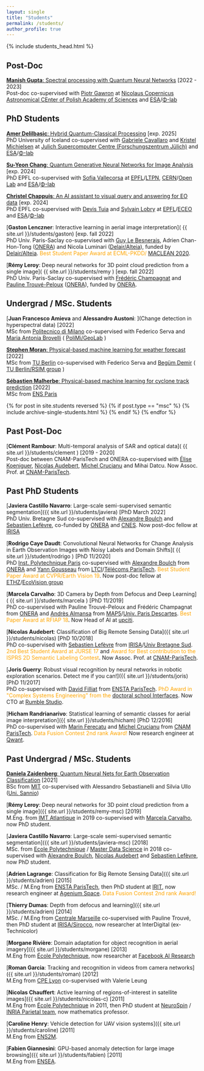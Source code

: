 ```yaml
---
layout: single
title: "Students"
permalink: /students/
author_profile: true
---
```


{% include students_head.html %}

## Post-Doc
<a name="PostDoc"></a>


[**Manish Gupta**: Spectral processing with Quantum Neural Networks](https://astrocent.camk.edu.pl/?team=dr-manish-gupta) \[2022 - 2023\]  
Post-doc co-supervised with [Piotr Gawron](https://astrocent.camk.edu.pl/?team=professor-piotr-gawron) at [Nicolaus Copernicus Astronomical CEnter of Polish Academy of Sciences](https://astrocent.camk.edu.pl/) and [ESA](http://www.esa.int/)/[Φ-lab](https://philab.phi.esa.int/)

## PhD Students
<a name="PhD"></a>

[**Amer Delilbasic**: Hybrid Quantum-Classical Processing](https://www.fz-juelich.de/SharedDocs/Personen/IAS/JSC/EN/staff/delilbasic_a.html) \[exp. 2025\]  
PhD University of Iceland co-supervised with [Gabriele Cavallaro](https://www.gabriele-cavallaro.com/) and [Kristel Michielsen](https://www.fz-juelich.de/SharedDocs/Personen/IAS/JSC/EN/staff/michielsen_k.html) at [Julich Supercomputer Centre (Forschungszentrum Jülich)](https://www.fz-juelich.de) and [ESA](http://www.esa.int/)/[Φ-lab](https://philab.phi.esa.int/)

[**Su-Yeon Chang**: Quantum Generative Neural Networks for Image Analysis](https://people.epfl.ch/su.chang/?lang=en) \[exp. 2024\]  
PhD EPFL co-supervised with [Sofia Vallecorsa](https://www.linkedin.com/in/sofia-vallecorsa-93ab36b1/) at [EPFL](https://www.epfl.ch)/[LTPN](https://www.epfl.ch/labs/ltpn/), [CERN](https://home.cern/)/[Open Lab](https://openlab.cern/) and [ESA](http://www.esa.int/)/[Φ-lab](https://philab.phi.esa.int/)

[**Christel Chappuis**: An AI assistant to visual query and answering for EO data](https://people.epfl.ch/christel.chappuis/?lang=en) \[exp. 2024\]  
PhD EPFL co-supervised with [Devis Tuia](https://sites.google.com/site/devistuia/) and [Sylvain Lobry](https://www.sylvainlobry.com/) at [EPFL](https://www.epfl.ch)/[ECEO](https://www.epfl.ch/labs/eceo/) and [ESA](http://www.esa.int/)/[Φ-lab](https://philab.phi.esa.int/)

[**Gaston Lenczner**: Interactive learning in aerial image interpretation]( {{ site.url }}/students/gaston) \[exp. fall 2022\]  
PhD Univ. Paris-Saclay co-supervised with [Guy Le Besnerais](https://scholar.google.fr/citations?user=r8V306wAAAAJ&hl=fr), Adrien Chan-Hon-Tong ([ONERA](https://www.onera.fr)) and Nicola Luminari ([Delair/Alteia](https://www.delair.aero)), funded by [Delair/Alteia](https://www.delair.aero). <span style="color:orange;">Best Student Paper Award at ECML-PKDD/ [MACLEAN 2020](https://sites.google.com/view/maclean2020/program)</span>.

[**Rémy Leroy**: Deep neural networks for 3D point cloud prediction from a single image]( {{ site.url }}/students/remy ) \[exp. fall 2022\]  
PhD Univ. Paris-Saclay co-supervised with [Frédéric Champagnat](https://www.researchgate.net/profile/Frederic_Champagnat) and [Pauline Trouvé-Peloux](https://www.onera.fr/fr/staff/pauline-trouve-peloux) ([ONERA](https://www.onera.fr)), funded by [ONERA](https://www.onera.fr).

## Undergrad / MSc. Students
<a name="MSc"></a>

[**Juan Francesco Amieva** and **Alessandro Austoni**: ](Change detection in hyperspectral data) \[2022\]  
MSc from [Politecnico di Milano](https://www.polimi.it/en/) co-supervised with Federico Serva and [Maria Antonia Brovelli](https://www4.ceda.polimi.it/manifesti/manifesti/controller/ricerche/RicercaPerDocentiPublic.do?evn_didattica=evento&k_doc=1262&aa=2019&lang=EN&jaf_currentWFID=main) ( [PoliMi/GeoLab](http://www.geolab.polimi.it/) )

[**Stephen Moran**: Physical-based machine learning for weather forecast]() \[2022\]  
MSc from [TU Berlin](https://www.tu.berlin/en/) co-supervised with Federico Serva and [Begüm Demir](https://begumdemir.com/) ( [TU Berlin/RSIM group](https://rsim.berlin/) )

[**Sébastien Malherbe**: Physical-based machine learning for cyclone track prediction](https://www.linkedin.com/in/sebastien-malherbe) \[2022\]  
MSc from [ENS Paris](https://www.ens.psl.eu/en)

{% for post in site.students reversed %} {% if post.type == "msc" %} {% include archive-single-students.html %} {% endif %} {% endfor %}

## Past Post-Doc
<a name="PastPostDoc"></a>

[**Clément Rambour**: Multi-temporal analysis of SAR and optical data]( {{ site.url }}/students/clement ) \[2019 - 2020\]  
Post-doc between CNAM-ParisTech and ONERA co-supervised with [Élise Koeniguer](https://www.onera.fr/fr/staff/elise-colin-koeniguer), [Nicolas Audebert](https://nicolas.audebert.at/), [Michel Crucianu](http://cedric.cnam.fr/~crucianm/) and Mihai Datcu. Now Assoc. Prof. at [CNAM-ParisTech](http://www.cnam.fr).

## Past PhD Students
<a name="PastPhD"></a>


[**Javiera Castillo Navarro**: Large-scale semi-supervised semantic segmentation]({{ site.url }}/students/javiera) \[PhD March 2022\]  
PhD Univ. Bretagne Sud co-supervised with [Alexandre Boulch](https://aboulch.github.io/) and [Sebastien Lefèvre](http://people.irisa.fr/Sebastien.Lefevre/), co-funded by [ONERA](https://www.onera.fr) and [CNES](https://cnes.fr/en/web/CNES-en/7430-research-grants.php). Now post-doc fellow at [IRISA](http://www-obelix.irisa.fr/)

[**Rodrigo Caye Daudt**: Convolutional Neural Networks for Change Analysis in Earth Observation Images with Noisy Labels and Domain Shifts]( {{ site.url }}/student/rodrigo ) \[PhD 11/2020\]  
PhD [Inst. Polytechnique Paris](https://www.ip-paris.fr/en) co-supervised with [Alexandre Boulch]() from [ONERA](https://www.onera.fr/en) and [Yann Gousseau](https://perso.telecom-paristech.fr/gousseau/) from [LTCI](https://ltci.telecom-paristech.fr/en/)/[Télécoms ParisTech](https://www.telecom-paristech.fr/eng). <span style="color:orange;">Best Student Paper Award at CVPR/Earth Vision 19</span>. Now post-doc fellow at [ETHZ](https://ethz.ch/en.html)/[EcoVision group](https://prs.igp.ethz.ch/ecovision.html)

[**Marcela Carvalho**: 3D Camera by Depth from Defocus and Deep Learning]( {{ site.url }}/students/marcela ) \[PhD 11/2019\]  
PhD co-supervised with Pauline Trouvé-Peloux and Frédéric Champagnat from [ONERA](https://www.onera.fr/en) and [Andrès Almansa](https://perso.telecom-paristech.fr/almansa/HomePage/) from [MAP5](http://map5.mi.parisdescartes.fr/)/[Univ. Paris Descartes](http://www.parisdescartes.fr/).  <span style="color:orange;">Best Paper Award at RFIAP 18</span>. Now Head of AI at [upciti](https://www.upciti.com/).

[**Nicolas Audebert**: Classification of Big Remote Sensing Data]({{ site.url }}/students/nicolas) \[PhD 10/2018\]  
PhD co-supervised with [Sebastien Lefèvre](http://people.irisa.fr/Sebastien.Lefevre/) from [IRISA](http://www-irisa.univ-ubs.fr/)/[Univ Bretagne Sud](http://www.univ-ubs.fr/). <span style="color:orange;">2nd Best Student Award at JURSE 17</span> and <span style="color:orange;">Award for Best contribution to the ISPRS 2D Semantic Labeling Contest</span>. Now Assoc. Prof. at [CNAM-ParisTech](http://www.cnam.fr).

[**Joris Guerry**: Robust visual recognition by neural networks in robotic exploration scenarios. Detect me if you can!]({{ site.url }}/students/joris) \[PhD 11/2017\]  
PhD co-supervised with [David Filliat](http://perso.ensta-paristech.fr/~filliat/eng/index.html) from [ENSTA ParisTech](https://www.ensta-paristech.fr/en). <span style="color:orange;">PhD Award in "Complex Systems Engineering" from the [doctoral school Interfaces](https://www.universite-paris-saclay.fr/fr/formation/doctorat/interfaces#evenements)</span>. Now CTO at [Rumble Studio](https://rumble.studio/).

[**Hicham Randrianarivo**: Statistical learning of semantic classes for aerial image interpretation]({{ site.url }}/students/hicham) \[PhD 12/2016\]  
PhD co-supervised with [Marin Ferecatu](http://cedric.cnam.fr/~ferecatm/) and [Michel Crucianu](http://cedric.cnam.fr/~crucianm/) from [CNAM ParisTech](http://www.cnam.eu/site-en/).  <span style="color:orange;">Data Fusion Contest 2nd rank Award!</span> Now research engineer at [Qwant](https://www.qwant.com/?l=en).

## Past Undergrad / MSc. Students
<a name="PastMSc"></a>

[**Daniela Zaidenberg**: Quantum Neural Nets for Earth Observation Classification]() \[2021\]  
BSc from [MIT](https://misti.mit.edu/) co-supervised with Alessandro Sebastianelli and Silvia Ullo ([Uni. Sannio](https://www.unisannio.it/))

[**Rémy Leroy**: Deep neural networks for 3D point cloud prediction from a single image]({{ site.url }}/students/remy-msc) \[2019\]  
M.Eng. from [IMT Atlantique](https://www.imt-atlantique.fr/en) in 2019 co-supervised with [Marcela Carvalho](http://mcarvalho.ml/), now PhD student.

[**Javiera Castillo Navarro**: Large-scale semi-supervised semantic segmentation]({{ site.url }}/students/javiera-msc) \[2018\]  
MSc. from [Ecole Polytechnique](https://www.polytechnique.edu/fr/master-data-sciences) / [Master Data Science](https://datascience-x-master-paris-saclay.fr) in 2018 co-supervised with [Alexandre Boulch](https://aboulch.github.io/), [Nicolas Audebert](https://nicolas.audebert.at/) and [Sebastien Lefèvre](http://people.irisa.fr/Sebastien.Lefevre/), now PhD student.

[**Adrien Lagrange**: Classification for Big Remote Sensing Data]({{ site.url }}/students/adrien) \[2015\]  
MSc. / M.Eng from [ENSTA ParisTech](http://www.ensta-paristech.fr/), then PhD student at [IRIT](http://www.irit.fr/), now research engineer at [Agenium Space](https://agenium.com/en/subsidiary/agenium-space). <span style="color:orange;">Data Fusion Contest 2nd rank Award!</span>

[**Thierry Dumas**: Depth from defocus and learning]({{ site.url }}/students/adrien) \[2014\]  
MSc. / M.Eng from [Centrale Marseille](http://www.centrale-marseille.fr/) co-supervised with Pauline Trouvé, then PhD student at [IRISA/Sirocco](https://team.inria.fr/sirocco/), now researcher at InterDigital (ex-Technicolor)

[**Morgane Rivière**: Domain adaptation for object recognition in aerial imagery]({{ site.url }}/students/morgane) \[2013\]  
M.Eng from [École Polytechnique](http://www.polytechnique.fr/), now researcher at [Facebook AI Research](https://ai.facebook.com/)

[**Roman Garcia**: Tracking and recognition in videos from camera networks]({{ site.url }}/students/roman) \[2012\]  
M.Eng from [CPE Lyon](http://cpe.fr/) co-supervised with Valerie Leung

[**Nicolas Chauffert**: Active learning of regions-of-interest in satellite images]({{ site.url }}/students/nicolas-c) \[2011\]  
M.Eng from [École Polytechnique](http://www.polytechnique.fr/) in 2011, then PhD student at [NeuroSpin](http://joliot.cea.fr/drf/joliot/en) / [INRIA Parietal team](https://team.inria.fr/parietal/), now mathematics professor.

[**Caroline Henry**: Vehicle detection for UAV vision systems]({{ site.url }}/students/caroline) \[2011\]  
M.Eng from [ENS2M](http://www.ens2m.fr/).

[**Fabien Giannesini**: GPU-based anomaly detection for large image browsing]({{ site.url }}/students/fabien) \[2011\]  
M.Eng from [ENSEA](http://www.ensea.fr/en).



